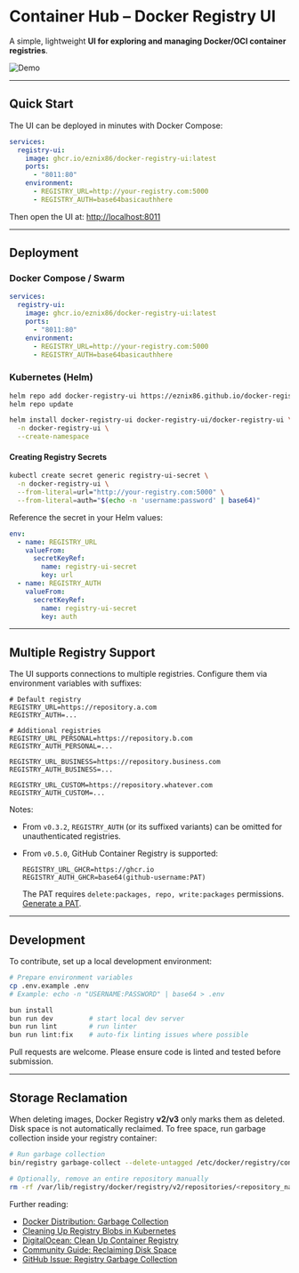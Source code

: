 # Container Hub – Docker Registry UI

A simple, lightweight **UI for exploring and managing Docker/OCI container registries**.

![Demo](./docs/images/container-hub.gif)

---

## Quick Start

The UI can be deployed in minutes with Docker Compose:

```yaml
services:
  registry-ui:
    image: ghcr.io/eznix86/docker-registry-ui:latest
    ports:
      - "8011:80"
    environment:
      - REGISTRY_URL=http://your-registry.com:5000
      - REGISTRY_AUTH=base64basicauthhere
```

Then open the UI at: [http://localhost:8011](http://localhost:8011)

---

## Deployment

### Docker Compose / Swarm

```yaml
services:
  registry-ui:
    image: ghcr.io/eznix86/docker-registry-ui:latest
    ports:
      - "8011:80"
    environment:
      - REGISTRY_URL=http://your-registry.com:5000
      - REGISTRY_AUTH=base64basicauthhere
```

### Kubernetes (Helm)

```sh
helm repo add docker-registry-ui https://eznix86.github.io/docker-registry-ui
helm repo update

helm install docker-registry-ui docker-registry-ui/docker-registry-ui \
  -n docker-registry-ui \
  --create-namespace
```

#### Creating Registry Secrets

```sh
kubectl create secret generic registry-ui-secret \
  -n docker-registry-ui \
  --from-literal=url="http://your-registry.com:5000" \
  --from-literal=auth="$(echo -n 'username:password' | base64)"
```

Reference the secret in your Helm values:

```yaml
env:
  - name: REGISTRY_URL
    valueFrom:
      secretKeyRef:
        name: registry-ui-secret
        key: url
  - name: REGISTRY_AUTH
    valueFrom:
      secretKeyRef:
        name: registry-ui-secret
        key: auth
```

---

## Multiple Registry Support

The UI supports connections to multiple registries. Configure them via environment variables with suffixes:

```env
# Default registry
REGISTRY_URL=https://repository.a.com
REGISTRY_AUTH=...

# Additional registries
REGISTRY_URL_PERSONAL=https://repository.b.com
REGISTRY_AUTH_PERSONAL=...

REGISTRY_URL_BUSINESS=https://repository.business.com
REGISTRY_AUTH_BUSINESS=...

REGISTRY_URL_CUSTOM=https://repository.whatever.com
REGISTRY_AUTH_CUSTOM=...
```

Notes:

* From `v0.3.2`, `REGISTRY_AUTH` (or its suffixed variants) can be omitted for unauthenticated registries.
* From `v0.5.0`, GitHub Container Registry is supported:

  ```env
  REGISTRY_URL_GHCR=https://ghcr.io
  REGISTRY_AUTH_GHCR=base64(github-username:PAT)
  ```

  The PAT requires `delete:packages, repo, write:packages` permissions. [Generate a PAT](https://github.com/settings/tokens).

---

## Development

To contribute, set up a local development environment:

```sh
# Prepare environment variables
cp .env.example .env
# Example: echo -n "USERNAME:PASSWORD" | base64 > .env

bun install
bun run dev         # start local dev server
bun run lint        # run linter
bun run lint:fix    # auto-fix linting issues where possible
```

Pull requests are welcome. Please ensure code is linted and tested before submission.

---

## Storage Reclamation

When deleting images, Docker Registry **v2/v3** only marks them as deleted. Disk space is not automatically reclaimed.
To free space, run garbage collection inside your registry container:

```sh
# Run garbage collection
bin/registry garbage-collect --delete-untagged /etc/docker/registry/config.yml

# Optionally, remove an entire repository manually
rm -rf /var/lib/registry/docker/registry/v2/repositories/<repository_name>
```

Further reading:

* [Docker Distribution: Garbage Collection](https://distribution.github.io/distribution/about/garbage-collection/)
* [Cleaning Up Registry Blobs in Kubernetes](https://thelinuxnotes.com/how-to-cleanup-container-registry-blobs-in-kubernetes-with-garbage-collection/)
* [DigitalOcean: Clean Up Container Registry](https://docs.digitalocean.com/products/container-registry/how-to/clean-up-container-registry/)
* [Community Guide: Reclaiming Disk Space](https://dev.to/limal/reclaiming-free-disk-space-from-a-private-docker-repository-30f5)
* [GitHub Issue: Registry Garbage Collection](https://github.com/distribution/distribution/issues/3178)